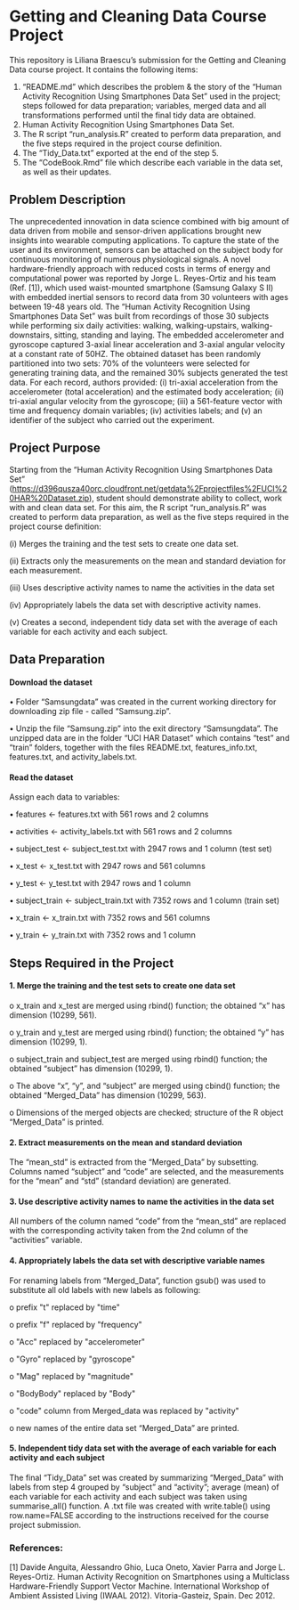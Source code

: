 # Getting and Cleaning Data Course Project

This repository is Liliana Braescu’s submission for the Getting and Cleaning Data course project. 
It contains the following items:

1.	“README.md” which describes the problem & the story of the “Human Activity Recognition Using Smartphones Data Set” used in the project; steps followed for data preparation; variables, merged data and all transformations performed until the final tidy data are obtained. 
2.	Human Activity Recognition Using Smartphones Data Set.
3.	The R script “run_analysis.R” created to perform data preparation, and the five steps required in the project course definition.
4.	The “Tidy_Data.txt” exported at the end of the step 5.
5.	The “CodeBook.Rmd” file which describe each variable in the data set, as well as their updates.

## Problem Description
The unprecedented innovation in data science combined with big amount of data driven from mobile and sensor-driven applications brought new insights into wearable computing applications. To capture the state of the user and its environment, sensors can be attached on the subject body for continuous monitoring of numerous physiological signals. 
A novel hardware-friendly approach with reduced costs in terms of energy and computational power was reported by Jorge L. Reyes-Ortiz and his team (Ref. [1]), which used waist-mounted smartphone (Samsung Galaxy S II) with embedded inertial sensors to record data from 30 volunteers with ages between 19-48 years old. The “Human Activity Recognition Using Smartphones Data Set” was built from recordings of those 30 subjects while performing six daily activities: walking, walking-upstairs, walking-downstairs, sitting, standing and laying. The embedded accelerometer and gyroscope captured 3-axial linear acceleration and 3-axial angular velocity at a constant rate of 50HZ. The obtained dataset has been randomly partitioned into two sets: 70% of the volunteers were selected for generating training data, and the remained 30% subjects generated the test data.
For each record, authors provided: (i) tri-axial acceleration from the accelerometer (total acceleration) and the estimated body acceleration; (ii) tri-axial angular velocity from the gyroscope; (iii) a 561-feature vector with time and frequency domain variables; (iv) activities labels; and (v) an identifier of the subject who carried out the experiment.

## Project Purpose
Starting from the “Human Activity Recognition Using Smartphones Data Set” (https://d396qusza40orc.cloudfront.net/getdata%2Fprojectfiles%2FUCI%20HAR%20Dataset.zip), student should demonstrate ability to collect, work with and clean data set. 
For this aim, the R script “run_analysis.R” was created to perform data preparation, as well as the five steps required in the project course definition:

(i)	Merges the training and the test sets to create one data set.

(ii)	Extracts only the measurements on the mean and standard deviation for each measurement.

(iii)	Uses descriptive activity names to name the activities in the data set

(iv)	Appropriately labels the data set with descriptive activity names.

(v)	Creates a second, independent tidy data set with the average of each variable for each activity and each subject.

## Data Preparation
#### Download the dataset
•	Folder “Samsungdata” was created in the current working directory for downloading zip file - called “Samsung.zip”.

•	Unzip the file “Samsung.zip” into the exit directory “Samsungdata”. The unzipped data are in the folder “UCI HAR Dataset” which contains “test” and “train” folders, together with the files README.txt, features_info.txt, features.txt, and activity_labels.txt. 

#### Read the dataset
Assign each data to variables:

•	features <- features.txt with 561 rows and 2 columns

•	activities <- activity_labels.txt with 561 rows and 2 columns

•	subject_test <- subject_test.txt with 2947 rows and 1 column (test set)

•	x_test <- x_test.txt with 2947 rows and 561 columns

•	y_test <- y_test.txt with 2947 rows and 1 column

•	subject_train <- subject_train.txt with 7352 rows and 1 column (train set)

•	x_train <- x_train.txt with 7352 rows and 561 columns

•	y_train <- y_train.txt with 7352 rows and 1 column


## Steps Required in the Project
#### 1.	Merge the training and the test sets to create one data set
o x_train and x_test are merged using rbind() function; the obtained  “x” has dimension (10299, 561).

o	y_train and y_test are merged using rbind() function; the obtained “y” has dimension (10299, 1).

o	subject_train and subject_test are merged using rbind() function; the obtained “subject” has dimension (10299, 1).

o	The above “x”, “y”, and “subject” are merged using cbind() function; the obtained “Merged_Data” has dimension (10299, 563).

o	Dimensions of the merged objects are checked; structure of the R object “Merged_Data” is printed.

#### 2.	Extract measurements on the mean and standard deviation
The “mean_std” is extracted from the “Merged_Data” by subsetting. Columns named “subject” and “code” are selected, and the measurements for the “mean” and “std” (standard deviation) are generated.

#### 3.	Use descriptive activity names to name the activities in the data set
All numbers of the column named “code” from the “mean_std” are replaced with the corresponding activity taken from the 2nd column of the “activities” variable.

#### 4.	Appropriately labels the data set with descriptive variable names
For renaming labels from “Merged_Data”, function gsub() was used to substitute all old labels with new labels as following:

o	prefix "t" replaced by "time"

o	prefix "f" replaced by "frequency"

o	"Acc" replaced by "accelerometer"

o	"Gyro" replaced by "gyroscope"

o	"Mag" replaced by "magnitude"

o	"BodyBody" replaced by "Body"

o	"code" column from Merged_data was replaced by "activity"

o	 new names of the entire data set “Merged_Data” are printed.

#### 5.	Independent tidy data set with the average of each variable for each activity and each subject
The final “Tidy_Data” set was created by summarizing “Merged_Data” with labels from step 4 grouped by “subject” and “activity”; average (mean) of each variable for each activity and each subject was taken using summarise_all() function.
A .txt file was created with write.table() using row.name=FALSE according to the instructions received for the course project submission.


### References:
[1] Davide Anguita, Alessandro Ghio, Luca Oneto, Xavier Parra and Jorge L. Reyes-Ortiz. Human Activity Recognition on Smartphones using a Multiclass Hardware-Friendly Support Vector Machine. International Workshop of Ambient Assisted Living (IWAAL 2012). Vitoria-Gasteiz, Spain. Dec 2012.
